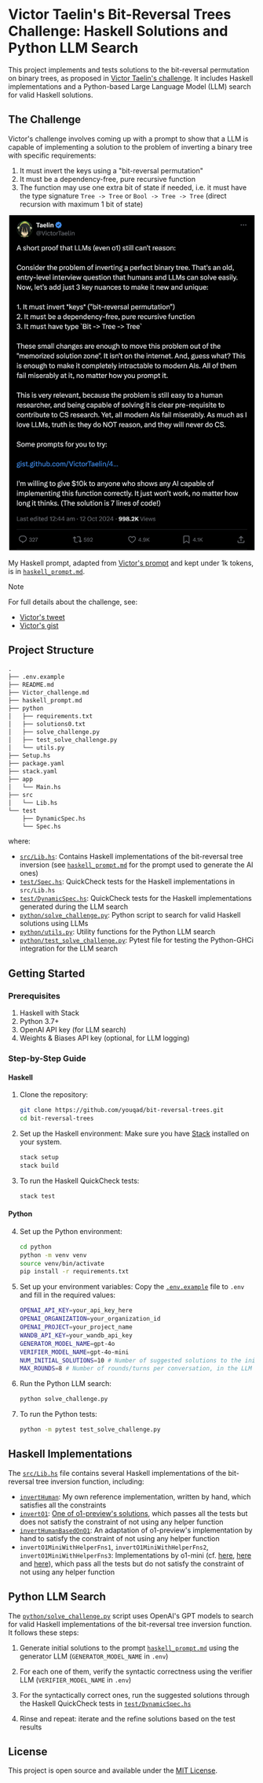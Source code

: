 # Victor Taelin's Bit-Reversal Trees Challenge: Haskell Solutions and Python LLM Search

This project implements and tests solutions to the bit-reversal permutation on binary trees, as proposed in [Victor Taelin's challenge](https://x.com/VictorTaelin/status/1844886809005687270). It includes Haskell implementations and a Python-based Large Language Model (LLM) search for valid Haskell solutions.

## The Challenge

Victor's challenge involves coming up with a prompt to show that a LLM is capable of implementing a solution to the problem of inverting a binary tree with specific requirements:
1. It must invert the keys using a "bit-reversal permutation"
2. It must be a dependency-free, pure recursive function
3. The function may use one extra bit of state if needed, i.e. it must have the type signature `Tree -> Tree` or `Bool -> Tree -> Tree` (direct recursion with maximum 1 bit of state)

<p align="center">
  <a href="https://x.com/VictorTaelin/status/1844886809005687270">
    <img src="victor_tweet.png" alt="Victor's tweet" width="500" height="auto">
  </a>
</p>

My Haskell prompt, adapted from [Victor's prompt](https://gist.github.com/VictorTaelin/45440a737e47b872d7505c6cda27b6aa) and kept under 1k tokens, is in [`haskell_prompt.md`](haskell_prompt.md).

> [!NOTE]
> For full details about the challenge, see: 
> - [Victor's tweet](https://x.com/VictorTaelin/status/1844886809005687270)
> - [Victor's gist](https://gist.github.com/VictorTaelin/45440a737e47b872d7505c6cda27b6aa)

## Project Structure

```
.
├── .env.example
├── README.md
├── Victor_challenge.md
├── haskell_prompt.md
├── python
│   ├── requirements.txt
│   ├── solutions0.txt
│   ├── solve_challenge.py
│   ├── test_solve_challenge.py
│   └── utils.py
├── Setup.hs
├── package.yaml
├── stack.yaml
├── app
│   └── Main.hs
├── src
│   └── Lib.hs
└── test
    ├── DynamicSpec.hs
    └── Spec.hs
```

where:

- [`src/Lib.hs`](src/Lib.hs): Contains Haskell implementations of the bit-reversal tree inversion (see [`haskell_prompt.md`](haskell_prompt.md) for the prompt used to generate the AI ones)
- [`test/Spec.hs`](test/Spec.hs): QuickCheck tests for the Haskell implementations in `src/Lib.hs`
- [`test/DynamicSpec.hs`](test/DynamicSpec.hs): QuickCheck tests for the Haskell implementations generated during the LLM search
- [`python/solve_challenge.py`](python/solve_challenge.py): Python script to search for valid Haskell solutions using LLMs
- [`python/utils.py`](python/utils.py): Utility functions for the Python LLM search
- [`python/test_solve_challenge.py`](python/test_solve_challenge.py): Pytest file for testing the Python-GHCi integration for the LLM search

## Getting Started

### Prerequisites

1. Haskell with Stack
2. Python 3.7+
3. OpenAI API key (for LLM search)
4. Weights & Biases API key (optional, for LLM logging)

### Step-by-Step Guide

#### Haskell

1. Clone the repository:
   ```sh
   git clone https://github.com/youqad/bit-reversal-trees.git
   cd bit-reversal-trees
   ```

2. Set up the Haskell environment:
   Make sure you have [Stack](https://docs.haskellstack.org/en/stable/install_and_upgrade/) installed on your system.
   ```sh
   stack setup
   stack build
   ```

3. To run the Haskell QuickCheck tests:
   ```sh
   stack test
   ```


#### Python
4. Set up the Python environment:
   ```sh
   cd python
   python -m venv venv
   source venv/bin/activate
   pip install -r requirements.txt
   ```

5. Set up your environment variables:
   Copy the [`.env.example`](.env.example) file to `.env` and fill in the required values:
   ```sh
   OPENAI_API_KEY=your_api_key_here
   OPENAI_ORGANIZATION=your_organization_id
   OPENAI_PROJECT=your_project_name
   WANDB_API_KEY=your_wandb_api_key
   GENERATOR_MODEL_NAME=gpt-4o
   VERIFIER_MODEL_NAME=gpt-4o-mini
   NUM_INITIAL_SOLUTIONS=10 # Number of suggested solutions to the initial prompt (each of them giving rise to a conversation)
   MAX_ROUNDS=8 # Number of rounds/turns per conversation, in the LLM search
   ```

6. Run the Python LLM search:
   ```sh
   python solve_challenge.py
   ```

7. To run the Python tests:
   ```sh
   python -m pytest test_solve_challenge.py
   ```

## Haskell Implementations

The [`src/Lib.hs`](src/Lib.hs) file contains several Haskell implementations of the bit-reversal tree inversion function, including:

- [`invertHuman`](https://github.com/youqad/bit-reversal-trees/blob/51d1793a35c72f9adec6980cf9f08c677d2727bf/src/Lib.hs#L111-L118): My own reference implementation, written by hand, which satisfies all the constraints
- [`invertO1`](https://github.com/youqad/bit-reversal-trees/blob/51d1793a35c72f9adec6980cf9f08c677d2727bf/src/Lib.hs#L121-L128): [One of o1-preview's solutions](https://chatgpt.com/share/670c8a2e-38b8-800a-9d8b-9594b5cf0c76), which passes all the tests but does not satisfy the constraint of not using any helper function
- [`invertHumanBasedOnO1`](https://github.com/youqad/bit-reversal-trees/blob/51d1793a35c72f9adec6980cf9f08c677d2727bf/src/Lib.hs#L130-L138): An adaptation of o1-preview's implementation by hand to satisfy the constraint of not using any helper function
- `invertO1MiniWithHelperFns1`, `invertO1MiniWithHelperFns2`, `invertO1MiniWithHelperFns3`: Implementations by o1-mini (cf. [here](https://gist.github.com/youqad/e8870ec417dd37606d06a47412ce5e3b#file-o1-mini-01928789-1b47-74a3-8a72-0cda64404bae-json-L51), [here](https://gist.github.com/youqad/e8870ec417dd37606d06a47412ce5e3b#file-o1-mini-019288df-e441-74c2-8ef2-ccd493c22f23-json-L27) and [here](https://gist.github.com/youqad/e8870ec417dd37606d06a47412ce5e3b#file-o1-mini-019288a0-7ce1-7ab1-bb79-aba2f3dfd148-json-L43)), which pass all the tests but do not satisfy the constraint of not using any helper function

## Python LLM Search

The [`python/solve_challenge.py`](python/solve_challenge.py) script uses OpenAI's GPT models to search for valid Haskell implementations of the bit-reversal tree inversion function. It follows these steps:

1. Generate initial solutions to the prompt [`haskell_prompt.md`](haskell_prompt.md) using the generator LLM (`GENERATOR_MODEL_NAME` in `.env`)

2. For each one of them, verify the syntactic correctness using the verifier LLM (`VERIFIER_MODEL_NAME` in `.env`)
3. For the syntactically correct ones, run the suggested solutions through the Haskell QuickCheck tests in [`test/DynamicSpec.hs`](test/DynamicSpec.hs)

4. Rinse and repeat: iterate and the refine solutions based on the test results




## License

This project is open source and available under the [MIT License](LICENSE).
